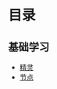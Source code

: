 # 目录

## 基础学习
* [精灵](https://github.com/zhangchao1/learnNotes/blob/master/cocos/basic/spirte.md)
* [节点](https://github.com/zhangchao1/learnNotes/blob/master/cocos/basic/node.md)